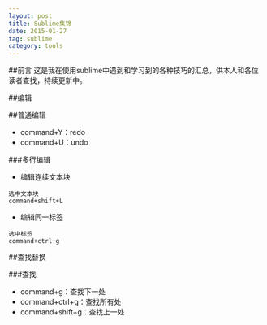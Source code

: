 ```yaml
---
layout: post
title: Sublime集锦
date: 2015-01-27
tag: sublime
category: tools
---
```


##前言
这是我在使用sublime中遇到和学习到的各种技巧的汇总，供本人和各位读者查找，持续更新中。

##编辑

##普通编辑
- command+Y：redo
- command+U：undo

###多行编辑

- 编辑连续文本块

```shell
选中文本块
command+shift+L
```

- 编辑同一标签

```shell
选中标签
command+ctrl+g
```

##查找替换

###查找
- command+g：查找下一处
- command+ctrl+g：查找所有处
- command+shift+g：查找上一处